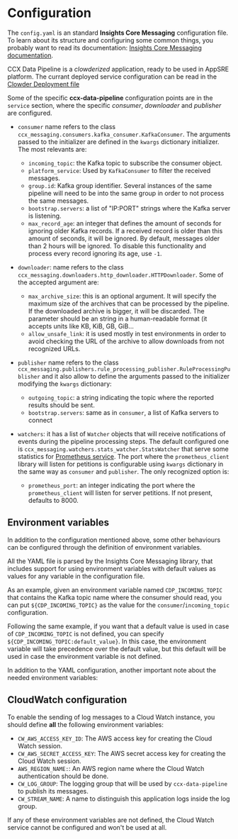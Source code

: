 # Configuration

The `config.yaml` is an standard **Insights Core Messaging** configuration file.
To learn about its structure and configuring some common things, you probably
want to read its documentation: [Insights Core Messaging documentation][1].

CCX Data Pipeline is a _clowderized_ application, ready to be used in AppSRE platform.
The currant deployed service configuration can be read in the
[Clowder Deployment file][2]

Some of the specific **ccx-data-pipeline** configuration points are in the
`service` section, where the specific _consumer_, _downloader_ and _publisher_
are configured.

- `consumer` name refers to the class
  `ccx_messaging.consumers.kafka_consumer.KafkaConsumer`. The arguments passed
  to the initializer are defined in the `kwargs` dictionary initializer.
  The most relevants are:
  - `incoming_topic`: the Kafka topic to subscribe the consumer object.
  - `platform_service`: Used by `KafkaConsumer` to filter the received messages.
  - `group.id`: Kafka group identifier. Several instances of the same pipeline
    will need to be into the same group in order to not process the same
    messages.
  - `bootstrap.servers`: a list of "IP:PORT" strings where the Kafka server is
    listening.
  - `max_record_age`: an integer that defines the amount of seconds for ignoring
    older Kafka records. If a received record is older than this amount of
    seconds, it will be ignored. By default, messages older than 2 hours will be
    ignored. To disable this functionality and process every record ignoring its
    age, use `-1`.
  
- `downloader`: name refers to the class
  `ccx_messaging.downloaders.http_downloader.HTTPDownloader`. Some of the accepted
  argument are:
  - `max_archive_size`: this is an optional argument. It will specify the
    maximum size of the archives that can be processed by the pipeline. If the
    downloaded archive is bigger, it will be discarded. The parameter should be
    an string in a human-readable format (it accepts units like KB, KiB, GB,
    GiB...
  - `allow_unsafe_link`: it is used mostly in test environments in order to avoid
    checking the URL of the archive to allow downloads from not recognized URLs.
- `publisher` name refers to the class
  `ccx_messaging.publishers.rule_processing_publisher.RuleProcessingPublisher` and it
  also allow to define the arguments passed to the initializer modifying the
  `kwargs` dictionary:
  - `outgoing_topic`: a string indicating the topic where the reported results
    should be sent.
  - `bootstrap.servers`: same as in `consumer`, a list of Kafka servers to
    connect
- `watchers`: it has a list of `Watcher` objects that will receive notifications
  of events during the pipeline processing steps. The default configured one is
  `ccx_messaging.watchers.stats_watcher.StatsWatcher` that serve some
  statistics for [Prometheus service](https://prometheus.io/). The port where
  the `prometheus_client` library will listen for petitions is configurable
  using `kwargs` dictionary in the same way as `consumer` and `publisher`. The
  only recognized option is:
  - `prometheus_port`: an integer indicating the port where the
    `prometheus_client` will listen for server petitions. If not present,
    defaults to 8000.

## Environment variables

In addition to the configuration mentioned above, some other behaviours can be
configured through the definition of environment variables.

All the YAML file is parsed by the Insights Core Messaging library, that
includes support for using environment variables with default values as values
for any variable in the configuration file.

As an example, given an environment variable named `CDP_INCOMING_TOPIC` that
contains the Kafka topic name where the consumer should read, you can put
`${CDP_INCOMING_TOPIC}` as the value for the `consumer`/`incoming_topic`
configuration.

Following the same example, if you want that a default value is used in case of
`CDP_INCOMING_TOPIC` is not defined, you can specify
`${CDP_INCOMING_TOPIC:default_value}`. In this case, the environment variable
will take precedence over the default value, but this default will be used in
case the environment variable is not defined.

In addition to the YAML configuration, another important note about the needed
environment variables:

## CloudWatch configuration

To enable the sending of log messages to a Cloud Watch instance, you should
define **all** the following environment variables:

- `CW_AWS_ACCESS_KEY_ID`: The AWS access key for creating the Cloud Watch
  session.
- `CW_AWS_SECRET_ACCESS_KEY`: The AWS secret access key for creating the Cloud
  Watch session.
- `AWS_REGION_NAME:`: An AWS region name where the Cloud Watch authentication
  should be done.
- `CW_LOG_GROUP`: The logging group that will be used by `ccx-data-pipeline` to
  publish its messages.
- `CW_STREAM_NAME`: A name to distinguish this application logs inside the log
  group.

If any of these environment variables are not defined, the Cloud Watch service
cannot be configured and won't be used at all.

[1]: https://github.com/RedHatInsights/insights-core-messaging#example-configuration
[2]: https://gitlab.cee.redhat.com/ccx/ccx-data-pipeline/-/blob/master/deploy/clowdapp.yaml
